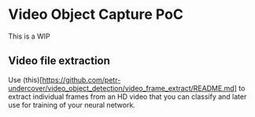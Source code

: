 # Video Object Capture PoC

This is a WIP

## Video file extraction

Use (this)[https://github.com/petr-undercover/video_object_detection/video_frame_extract/README.md]
to extract individual frames from an HD video that you can classify and later
use for training of your neural network.
